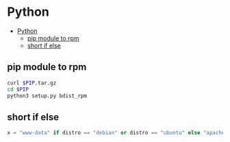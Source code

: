 # Python
<!--ts-->
   * [Python](#python)
      * [pip module to rpm](#pip-module-to-rpm)
      * [short if else](#short-if-else)

<!-- Added by: morelly_t1, at: Sat 02 Jan 2021 09:04:25 PM CET -->

<!--te-->

## pip module to rpm
```bash
curl $PIP.tar.gz 
cd $PIP
python3 setup.py bdist_rpm
```

## short if else
```python
x = "www-data" if distro == "debian" or distro == "ubuntu" else "apache"
```
